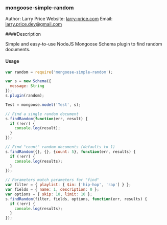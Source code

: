### mongoose-simple-random

Author: Larry Price 
Website: [larry-price.com](http://larry-price.com) 
Email: <larry.price.dev@gmail.com> 

####Description

Simple and easy-to-use NodeJS Mongoose Schema plugin to find random documents.

#### Usage

``` javascript
var random = require('mongoose-simple-random');

var s = new Schema({
  message: String
});
s.plugin(random);

Test = mongoose.model('Test', s);

// Find a single random document
s.findRandom(function(err, result) {
  if (!err) {
    console.log(result);
  }
});

// Find "count" random documents (defaults to 1)
s.findRandom({}, {}, {count: 5}, function(err, results) {
  if (!err) {
    console.log(results);
  }
});

// Parameters match parameters for "find"
var filter = { playlist: { $in: ['hip-hop', 'rap'] } };
var fields = { name: 1, description: 0 };
var options = { skip: 10, limit: 10 };
s.findRandom(filter, fields, options, function(err, results) {
  if (!err) {
    console.log(results);
  }
});
```